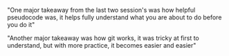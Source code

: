 "One major takeaway from the last two session's was how helpful pseudocode was, it helps fully understand what you are about to do before you do it"

"Another major takeaway was how git works, it was tricky at first to understand, but with more practice, it becomes easier and easier"
